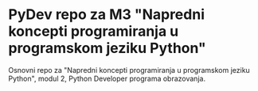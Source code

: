 # PyDev repo za M3 "Napredni koncepti programiranja u programskom jeziku Python"

Osnovni repo za "Napredni koncepti programiranja u programskom jeziku Python", modul 2, Python Developer programa obrazovanja.
